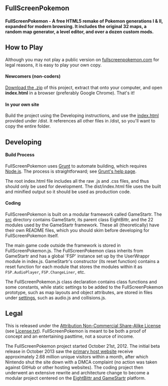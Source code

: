 ## FullScreenPokemon

#### FullScreenPokemon - A free HTML5 remake of Pokemon generations I & II, expanded for modern browsing. It includes the original 32 maps, a random map generator, a level editor, and over a dozen custom mods.


## How to Play

Although you may not play a public version on [fullscreenpokemon.com](http://www.fullscreenpokemon.com) for legal reasons, it is easy to play your own copy.

#### Newcomers (non-coders)

[Download the .zip](https://github.com/Diogenesthecynic/FullScreenPokemon-JSON/archive/master.zip) of this project, extract that onto your computer, and open **index.html** in a browser (preferably Google Chrome). That's it!

#### In your own site

Build the project using the Developing instructions, and use the [index.html](dist/index.html) provided under /dist. It references all other files in /dist, so you'll want to copy the entire folder.



## Developing

#### Build Process

FullScreenPokemon uses [Grunt](http://gruntjs.com/) to automate building, which requires [Node.js](http://node.js.org). The process is straightforward; see [Grunt's help page](http://gruntjs.com/getting-started).

The root index.html file includes all the raw .js and .css files, and thus should only be used for development. The dist/index.html file uses the built and minified output so it should be used as production code.

#### Coding

FullScreenPokemon is built on a modular framework called GameStartr. The [src](src/) directory contains GameStartr, its parent class EightBittr, and the 22 modules used by the GameStartr framework. These all (theoretically) have their own README files, which you should skim before developing for FullScreenPokemon itself.

The main game code outside the framework is stored in FullScreenPokemon.js. The FullScreenPokemon class inherits from GameStartr and has a global 'FSP' instance set up by the UserWrappr module in index.js. GameStartr's constructor (its reset function) contains a reset function for each module that stores the modules within it as `FSP.AudioPlayer`, `FSP.ChangeLiner`, etc. 

The FullScreenPokemon.js class declaration contains class functions and some constants, while static settings to be added to the FullScreenPokemon prototype, such as map layouts and object attributes, are stored in files under [settings](settings), such as audio.js and collisions.js.


## Legal

This is released under the [Attribution Non-Commercial Share-Alike License](http://creativecommons.org/licenses/by-nc-sa/3.0/) (see [License.txt](License.txt)). FullScreenPokemon is meant to be both a proof of concept and an entertaining pasttime, not a source of income. 

The FullScreenPokemon project started October 21st, 2012. The initial beta release in October 2013 saw the [primary host website](http://www.FullScreenPokemon.com) receive approximately 2.68 million unique visitors within a month, after which Nintendo shut the site down with a DMCA complaint (no action was taken against GitHub or other hosting websites). The coding project then underwent an extensive rewrite and architecture change to become a modular project centered on the [EightBittr and GameStartr](src/) platform.